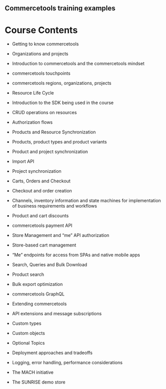 ## Commercetools training examples

# Course Contents
* Getting to know commercetools
* Organizations and projects

* Introduction to commercetools and the commercetools mindset

* commercetools touchpoints

* commercetools regions, organizations, projects

* Resource Life Cycle

* Introduction to the SDK being used in the course 

* CRUD operations on resources

* Authorization flows

* Products and Resource Synchronization 

* Products, product types and product variants

* Product and project synchronization

* Import API

* Project synchronization

* Carts, Orders and Checkout

* Checkout and order creation

* Channels, inventory information and state machines for implementation of business requirements and workflows

* Product and cart discounts

* commercetools payment API

* Store Management and “me” API authorization

* Store-based cart management 

* “Me” endpoints for access from SPAs and native mobile apps

* Search, Queries and Bulk Download  

* Product search

* Bulk export optimization

* commercetools GraphQL

* Extending commercetools

* API extensions and message subscriptions

* Custom types

* Custom objects

* Optional Topics

* Deployment approaches and tradeoffs

* Logging, error handling, performance considerations

* The MACH initiative

* The SUNRISE demo store